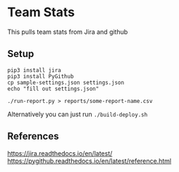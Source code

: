 # Team Stats

This pulls team stats from Jira and github

## Setup

```shell
pip3 install jira
pip3 install PyGithub
cp sample-settings.json settings.json
echo "fill out settings.json"
```

`./run-report.py > reports/some-report-name.csv`

Alternatively you can just run `./build-deploy.sh`

## References

https://jira.readthedocs.io/en/latest/
https://pygithub.readthedocs.io/en/latest/reference.html